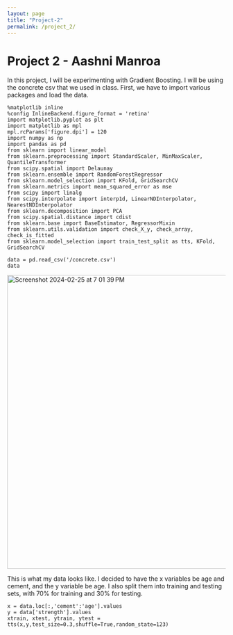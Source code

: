 ```yaml
---
layout: page
title: "Project-2"
permalink: /project_2/
---
```


# Project 2 - Aashni Manroa

In this project, I will be experimenting with Gradient Boosting. I will be using the concrete csv that we used in class. First, we have to import various packages and load the data. 

```
%matplotlib inline
%config InlineBackend.figure_format = 'retina'
import matplotlib.pyplot as plt
import matplotlib as mpl
mpl.rcParams['figure.dpi'] = 120
import numpy as np
import pandas as pd
from sklearn import linear_model
from sklearn.preprocessing import StandardScaler, MinMaxScaler, QuantileTransformer
from scipy.spatial import Delaunay
from sklearn.ensemble import RandomForestRegressor
from sklearn.model_selection import KFold, GridSearchCV
from sklearn.metrics import mean_squared_error as mse
from scipy import linalg
from scipy.interpolate import interp1d, LinearNDInterpolator, NearestNDInterpolator
from sklearn.decomposition import PCA
from scipy.spatial.distance import cdist
from sklearn.base import BaseEstimator, RegressorMixin
from sklearn.utils.validation import check_X_y, check_array, check_is_fitted
from sklearn.model_selection import train_test_split as tts, KFold, GridSearchCV
```

```
data = pd.read_csv('/concrete.csv')
data
```
<img width="676" alt="Screenshot 2024-02-25 at 7 01 39 PM" src="https://github.com/amanroa/advanced-applied-ml/assets/26678552/10af192b-0923-4982-9d22-9dae9305a94c">

This is what my data looks like. I decided to have the x variables be age and cement, and the y variable be age. I also split them into training and testing sets, with 70% for training and 30% for testing.

```
x = data.loc[:,'cement':'age'].values
y = data['strength'].values
xtrain, xtest, ytrain, ytest = tts(x,y,test_size=0.3,shuffle=True,random_state=123)
```
